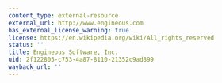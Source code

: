 ```yaml
---
content_type: external-resource
external_url: http://www.engineous.com
has_external_license_warning: true
license: https://en.wikipedia.org/wiki/All_rights_reserved
status: ''
title: Engineous Software, Inc.
uid: 2f122805-c753-4a87-8110-21352c9ad899
wayback_url: ''
---
```

